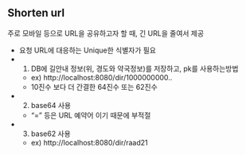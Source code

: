 ## Shorten url

주로 모바일 등으로 URL을 공유하고자 할 때, 긴 URL을 줄여서 제공

- 요청 URL에 대응하는 Unique한 식별자가 필요
- 1. DB에 길안내 정보(위, 경도와 약국정보)를 저장하고, pk를 사용하는방법
    - ex) http://localhost:8080/dir/1000000000..
    - 10진수 보다 더 간결한 64진수 또는 62진수
- 2. base64 사용
    - “=” 등은 URL 예약어 이기 때문에 부적절
- 3. base62 사용
    - ex) http://localhost:8080/dir/raad21
